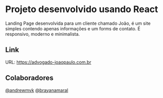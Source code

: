 # Projeto desenvolvido usando React
Landing Page desenvolvida para um cliente chamado João, é um site simples contendo apenas informações e um forms de contato.
É responsivo, moderno e minimalista.

## Link
URL: https://advogado-joaopaulo.com.br

## Colaboradores
[@andrewmvk](https://github.com/andrewmvk)
[@brayanamaral](https://github.com/BrayanAmarals)
